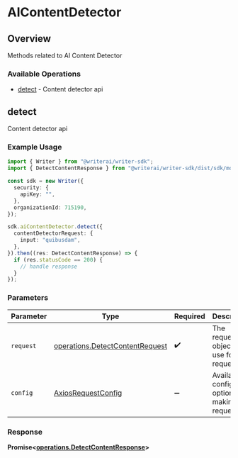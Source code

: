 # AIContentDetector

## Overview

Methods related to AI Content Detector

### Available Operations

* [detect](#detect) - Content detector api

## detect

Content detector api

### Example Usage

```typescript
import { Writer } from "@writerai/writer-sdk";
import { DetectContentResponse } from "@writerai/writer-sdk/dist/sdk/models/operations";

const sdk = new Writer({
  security: {
    apiKey: "",
  },
  organizationId: 715190,
});

sdk.aiContentDetector.detect({
  contentDetectorRequest: {
    input: "quibusdam",
  },
}).then((res: DetectContentResponse) => {
  if (res.statusCode == 200) {
    // handle response
  }
});
```

### Parameters

| Parameter                                                                          | Type                                                                               | Required                                                                           | Description                                                                        |
| ---------------------------------------------------------------------------------- | ---------------------------------------------------------------------------------- | ---------------------------------------------------------------------------------- | ---------------------------------------------------------------------------------- |
| `request`                                                                          | [operations.DetectContentRequest](../../models/operations/detectcontentrequest.md) | :heavy_check_mark:                                                                 | The request object to use for the request.                                         |
| `config`                                                                           | [AxiosRequestConfig](https://axios-http.com/docs/req_config)                       | :heavy_minus_sign:                                                                 | Available config options for making requests.                                      |


### Response

**Promise<[operations.DetectContentResponse](../../models/operations/detectcontentresponse.md)>**

